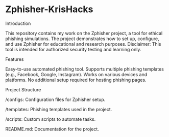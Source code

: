 # Zphisher-KrisHacks
Introduction

This repository contains my work on the Zphisher project, a tool for ethical phishing simulations. 
The project demonstrates how to set up, configure, and use Zphisher for educational and research purposes. 
Disclaimer: This tool is intended for authorized security testing and learning only.

Features

Easy-to-use automated phishing tool.
Supports multiple phishing templates (e.g., Facebook, Google, Instagram).
Works on various devices and platforms.
No additional setup required for hosting phishing pages.

Project Structure

/configs: Configuration files for Zphisher setup.

/templates: Phishing templates used in the project.

/scripts: Custom scripts to automate tasks.

README.md: Documentation for the project.
